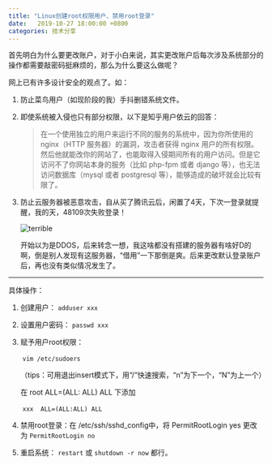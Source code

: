 ```yaml
---
title: "Linux创建root权限用户、禁用root登录"
date:   2019-10-27 18:00:00 +0800
categories: 技术分享
---
```


首先明白为什么要更改账户，对于小白来说，其实更改账户后每次涉及系统部分的操作都需要敲密码挺麻烦的，那么为什么要这么做呢？

网上已有许多设计安全的观点了。如：

1. 防止菜鸟用户（如现阶段的我）手抖删错系统文件。

2. 即使系统被入侵也只有部分权限，以下是知乎用户依云的回答：

   > 在一个使用独立的用户来运行不同的服务的系统中，因为你所使用的 nginx（HTTP 服务器）的漏洞，攻击者获得 nginx 用户的所有权限。然后他就能改你的网站了，也能取得入侵期间所有的用户访问。但是它访问不了你网站本身的服务（比如 php-fpm 或者 django 等），也无法访问数据库（mysql 或者 postgresql 等），能够造成的破坏就会比较有限了。

3. 防止云服务器被恶意攻击，自从买了腾讯云后，闲置了4天，下次一登录就提醒，我的天，48109次失败登录！

   ![terrible](https://i.imgur.com/D8ZwzJk.jpg)

   开始以为是DDOS，后来转念一想，我这啥都没有搭建的服务器有啥好D的啊，倒是别人发现有这服务器，“借用”一下那倒是爽。后来更改默认登录账户后，再也没有类似情况发生了。

----

具体操作：

1. 创建用户： `adduser xxx`

2. 设置用户密码： `passwd xxx`

3. 赋予用户root权限：

   ​ `vim /etc/sudoers`

   ​（tips：可用退出insert模式下，用“/”快速搜索，“n”为下一个，“N”为上一个）

   ​在 root    ALL=(ALL: ALL) ALL 下添加

   ​ `xxx  ALL=(ALL:ALL) ALL`

4. 禁用root登录：在 /etc/ssh/sshd_config中，将 PermitRootLogin yes 更改为 `PermitRootLogin no`

5. 重启系统： `restart` 或 `shutdown -r now` 都行。
